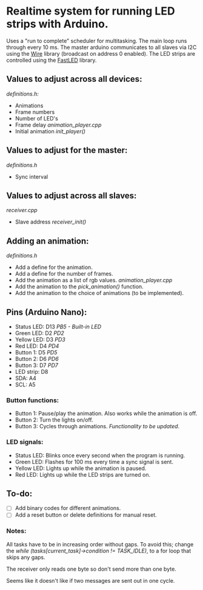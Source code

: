 # Realtime system for running LED strips with Arduino.
Uses a "run to complete" scheduler for multitasking.
The main loop runs through every 10 ms.
The master arduino communicates to all slaves via I2C using the [Wire](https://www.arduino.cc/en/reference/wire) library (broadcast on address 0 enabled).
The LED strips are controlled using the [FastLED](https://github.com/FastLED/FastLED) library.

## Values to adjust across all devices:
*definitions.h:*
* Animations
* Frame numbers
* Number of LED's
* Frame delay
*animation_player.cpp*
* Initial animation *init_player()*

## Values to adjust for the master:
*definitions.h*
* Sync interval

## Values to adjust across all slaves:
*receiver.cpp*
* Slave address *receiver_init()*

## Adding an animation:
*definitions.h*
* Add a define for the animation.
* Add a define for the number of frames.
* Add the animation as a list of rgb values.
*animation_player.cpp*
* Add the animation to the *pick_animation()* function.
* Add the animation to the choice of animations (to be implemented).

## Pins (Arduino Nano):
* Status LED: D13 *PB5 - Built-in LED*
* Green LED: D2 *PD2*
* Yellow LED: D3 *PD3*
* Red LED: D4 *PD4*
* Button 1: D5 *PD5*
* Button 2: D6 *PD6*
* Button 3: D7 *PD7*
* LED strip: D8
* SDA: A4
* SCL: A5

### Button functions:
* Button 1: Pause/play the animation. Also works while the animation is off.
* Button 2: Turn the lights on/off.
* Button 3: Cycles through animations. *Functionality to be updated*.

### LED signals:
* Status LED: Blinks once every second when the program is running.
* Green LED: Flashes for 100 ms every time a sync signal is sent.
* Yellow LED: Lights up while the animation is paused.
* Red LED: Lights up while the LED strips are turned on.

## To-do:
- [ ] Add binary codes for different animations.
- [ ] Add a reset button or delete definitions for manual reset.

### Notes:
All tasks have to be in increasing order without gaps. To avoid this; change the *while (tasks[current_task]->condition != TASK_IDLE)*, to a for loop that skips any gaps.

The receiver only reads one byte so don't send more than one byte.

Seems like it doesn't like if two messages are sent out in one cycle.
